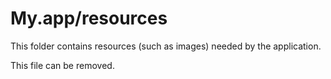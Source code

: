 # My.app/resources

This folder contains resources (such as images) needed by the application. 

This file can be removed.
